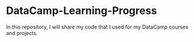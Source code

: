 # DataCamp-Learning-Progress
In this repository, I will share my code that I used for my DataCamp courses and projects.
